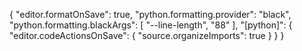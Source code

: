 {
"editor.formatOnSave": true,
"python.formatting.provider": "black",
"python.formatting.blackArgs": [
"--line-length",
"88"
],
"[python]": {
"editor.codeActionsOnSave": {
"source.organizeImports": true
}
}
}
